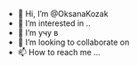 - 👋 Hi, I’m @OksanaKozak
- 👀 I’m interested in ..
- 🌱 I’m  учу  в  
- 💞️ I’m looking to collaborate on 
- 📫 How to reach me ...

<!---
OksanaKozak/OksanaKozak is a ✨ special ✨ repository because its `README.md` (this file) appears on your GitHub profile.
You can click the Preview link to take a look at your changes.
--->
